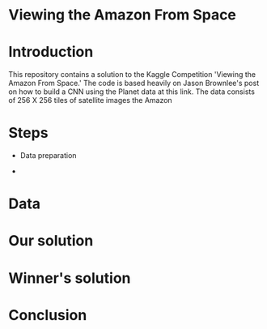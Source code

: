 # Viewing the Amazon From Space 

# Introduction

This repository contains a solution to the Kaggle Competition 'Viewing the Amazon From Space.' The code is based heavily on Jason Brownlee's post on how to build a CNN using the Planet data at this link. The data consists of 256 X 256 tiles of satellite images the Amazon 

# Steps

* Data preparation

* 

# Data


# Our solution 


# Winner's solution 


# Conclusion